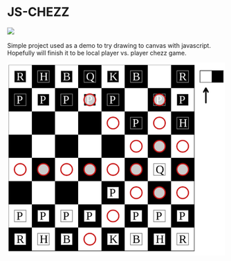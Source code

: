 # JS-CHEZZ

![](https://tokei.rs/b1/github/nagy135/js-chezz?category=code)

Simple project used as a demo to try drawing to canvas with javascript. Hopefully will finish it to be local player vs. player chezz game.

![screen_with_targetting](playable_screen.png)
